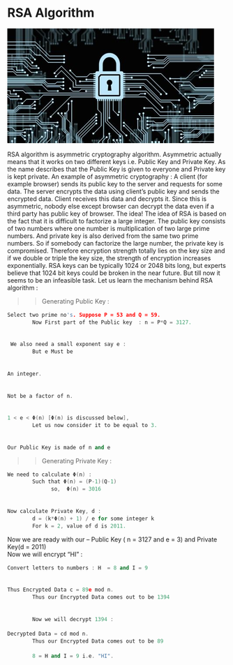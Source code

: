 # RSA Algorithm

<img src = "assets\new.jpg"><br>

RSA algorithm is asymmetric cryptography algorithm. Asymmetric actually means that it works on two different keys i.e. Public Key and Private Key. As the name describes that the Public Key is given to everyone and Private key is kept private.
An example of asymmetric cryptography : 
A client (for example browser) sends its public key to the server and requests for some data.
The server encrypts the data using client’s public key and sends the encrypted data. 
Client receives this data and decrypts it. 
Since this is asymmetric, nobody else except browser can decrypt the data even if a third party has public key of browser.
The idea! The idea of RSA is based on the fact that it is difficult to factorize a large integer. The public key consists of two numbers where one number is multiplication of two large prime numbers. And private key is also derived from the same two prime numbers. So if somebody can factorize the large number, the private key is compromised. Therefore encryption strength totally lies on the key size and if we double or triple the key size, the strength of encryption increases exponentially. RSA keys can be typically 1024 or 2048 bits long, but experts believe that 1024 bit keys could be broken in the near future. But till now it seems to be an infeasible task.
Let us learn the mechanism behind RSA algorithm : 

>> Generating Public Key : 

```cpp
Select two prime no's. Suppose P = 53 and Q = 59.
		Now First part of the Public key  : n = P*Q = 3127.

		
 We also need a small exponent say e : 
		But e Must be 

		
An integer.

		
Not be a factor of n.
 
		
1 < e < Φ(n) [Φ(n) is discussed below], 
		Let us now consider it to be equal to 3.

			
Our Public Key is made of n and e
```

>> Generating Private Key : 
```cpp
We need to calculate Φ(n) :
		Such that Φ(n) = (P-1)(Q-1)     
			  so,  Φ(n) = 3016

			
Now calculate Private Key, d : 
		d = (k*Φ(n) + 1) / e for some integer k
		For k = 2, value of d is 2011.
```

Now we are ready with our – Public Key ( n = 3127 and e = 3) and Private Key(d = 2011)<br>
Now we will encrypt “HI” : 

```cpp
Convert letters to numbers : H  = 8 and I = 9

			
Thus Encrypted Data c = 89e mod n. 
		Thus our Encrypted Data comes out to be 1394


		Now we will decrypt 1394 : 
			
Decrypted Data = cd mod n. 
		Thus our Encrypted Data comes out to be 89

		8 = H and I = 9 i.e. "HI".
```
